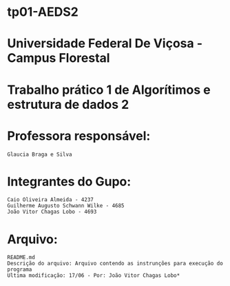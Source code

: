 # tp01-AEDS2

# Universidade Federal De Viçosa - Campus Florestal
# Trabalho prático 1 de Algorítimos e estrutura de dados 2

# Professora responsável: 
    Glaucia Braga e Silva
    
# Integrantes do Gupo:
    Caio Oliveira Almeida - 4237
    Guilherme Augusto Schwann Wilke - 4685
    João Vitor Chagas Lobo - 4693

# Arquivo: 
    README.md
    Descrição do arquivo: Arquivo contendo as instrunções para execução do programa
    Ultima modificação: 17/06 - Por: João Vitor Chagas Lobo*
